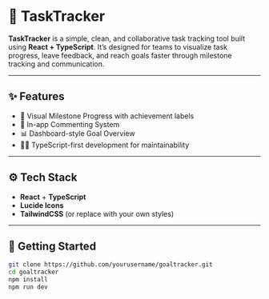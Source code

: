 # 🧭 TaskTracker

**TaskTracker** is a simple, clean, and collaborative task tracking tool built using **React + TypeScript**. It’s designed for teams to visualize task progress, leave feedback, and reach goals faster through milestone tracking and communication.

---

## ✨ Features

- 🎯 Visual Milestone Progress with achievement labels
- 💬 In-app Commenting System
- 📊 Dashboard-style Goal Overview
- 🧑‍💻 TypeScript-first development for maintainability

---

## ⚙️ Tech Stack

- **React** + **TypeScript**
- **Lucide Icons**
- **TailwindCSS** (or replace with your own styles)

---

## 🚀 Getting Started

```bash
git clone https://github.com/yourusername/goaltracker.git
cd goaltracker
npm install
npm run dev
